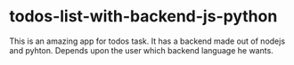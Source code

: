 # todos-list-with-backend-js-python

This is an amazing app for todos task. It has a backend made out of nodejs and pyhton.
Depends upon the user which backend language he wants.
